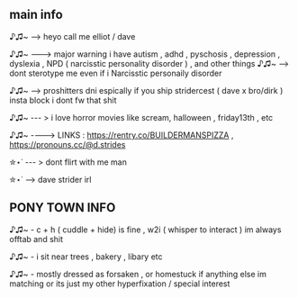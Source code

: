 ## main info

♪♫~ --> heyo call me elliot / dave

♪♫~ ---> major warning i have autism , adhd , pyschosis , depression , dyslexia , NPD ( narcisstic personality disorder ) , and other things
♪♫~ --> dont sterotype me even if i Narcisstic personaily disorder 

♪♫~ --> proshitters dni espically if you ship stridercest ( dave x bro/dirk ) insta block i dont fw that shit

♪♫~ --- > i love horror movies like scream, halloween , friday13th , etc 

♪♫~ ----> LINKS : https://rentry.co/BUILDERMANSPIZZA , https://pronouns.cc/@d.strides

✮⋆˙ --- > dont flirt with me man 

✮⋆˙ --> dave strider irl 

## PONY TOWN INFO

♪♫~ - c + h ( cuddle + hide) is fine , w2i ( whisper to interact ) im always offtab and shit

♪♫~ - i sit near trees , bakery , libary etc

♪♫~ - mostly dressed as forsaken , or homestuck if anything else im matching or its just my other hyperfixation / special interest
